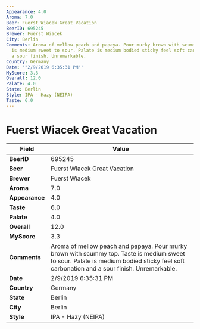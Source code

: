 ```yaml
---
Appearance: 4.0
Aroma: 7.0
Beer: Fuerst Wiacek Great Vacation
BeerID: 695245
Brewer: Fuerst Wiacek
City: Berlin
Comments: Aroma of mellow peach and papaya. Pour murky brown with scummy top. Taste
  is medium sweet to sour. Palate is medium bodied sticky feel soft carbonation and
  a sour finish. Unremarkable.
Country: Germany
Date: '"2/9/2019 6:35:31 PM"'
MyScore: 3.3
Overall: 12.0
Palate: 4.0
State: Berlin
Style: IPA - Hazy (NEIPA)
Taste: 6.0
---
```


# Fuerst Wiacek Great Vacation

| Field         | Value |
|---------------|-------|
| **BeerID** | 695245 |
| **Beer** | Fuerst Wiacek Great Vacation |
| **Brewer** | Fuerst Wiacek |
| **Aroma** | 7.0 |
| **Appearance** | 4.0 |
| **Taste** | 6.0 |
| **Palate** | 4.0 |
| **Overall** | 12.0 |
| **MyScore** | 3.3 |
| **Comments** | Aroma of mellow peach and papaya. Pour murky brown with scummy top. Taste is medium sweet to sour. Palate is medium bodied sticky feel soft carbonation and a sour finish. Unremarkable. |
| **Date** | 2/9/2019 6:35:31 PM |
| **Country** | Germany |
| **State** | Berlin |
| **City** | Berlin |
| **Style** | IPA - Hazy (NEIPA) |
